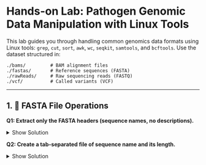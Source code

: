 
# Hands-on Lab: Pathogen Genomic Data Manipulation with Linux Tools

This lab guides you through handling common genomics data formats using Linux tools: `grep`, `cut`, `sort`, `awk`, `wc`, `seqkit`, `samtools`, and `bcftools`. Use the dataset structured in:

```
./bams/         # BAM alignment files
./fastas/       # Reference sequences (FASTA)
./rawReads/     # Raw sequencing reads (FASTQ)
./vcf/          # Called variants (VCF)
```

---

## 1. 📁 FASTA File Operations

**Q1: Extract only the FASTA headers (sequence names, no descriptions).**

<details>
<summary>Show Solution</summary>

```bash
grep '^>' fastas/16s_rRNA.fasta | cut -d' ' -f1 | cut -f2 -d ">" > headers.txt
```

</details>


**Q2: Create a tab-separated file of sequence name and its length.**

<details>
<summary>Show Solution</summary>

```bash
seqkit fx2tab -n -l fastas/16s_rRNA.fasta > seq_lengths.txt
```

**Q3: Print only sequence headers.**

<details>
<summary>Show Solution</summary>

```bash
grep '^>' fastas/Bacillus.fasta
```

</details>

**Q4: Summarize sequence stats across all FASTA files.**

<details>
<summary>Show Solution</summary>

```bash
seqkit stats fastas/*.fasta
```

</details>

**Q5: Extract sequences matching “16S”.**

<details>
<summary>Show Solution</summary>

```bash
seqkit grep -p "16S" fastas/16s_rRNA.fasta -o fastas/filtered_16s.fasta
```

</details>

**Q6: Extract the first 100bp from each Bacillus contig.**

<details>
<summary>Show Solution</summary>

```bash
seqkit subseq -r 1:100 fastas/Bacillus.fasta -o fastas/Bacillus.100bp.fasta
```

</details>

**Q7: Sort the FASTA sequences from longest to shortest and save to a new file.**

<details>
<summary>Show Solution</summary>

```bash
seqkit sort -l -r fastas/16s_rRNA.fasta -o fastas/16s_rRNA.sorted.fasta
```

</details>


---

## 2. 📦 FASTQ File Operations

**Q7: Show the first two reads from the Monkeypox R1 FASTQ file.**

<details>
<summary>Show Solution</summary>

```bash
zcat rawReads/Monkeypox_PT0747_2023_R1_001.fastq.gz | head -n 8
```

</details>

**Q8: Count total reads.**

<details>
<summary>Show Solution</summary>

```bash
zgrep -c '^@' rawReads/Monkeypox_PT0747_2023_R1_001.fastq.gz
```

</details>

**Q9: Convert R1 reads to FASTA.**

<details>
<summary>Show Solution</summary>

```bash
seqkit fq2fa rawReads/2140_S1_L001_R1_001.fastq.gz -o fastas/2140_S1_L001_R1_001.fasta
```

</details>

**Q10: Subsample 5000 reads.**

<details>
<summary>Show Solution</summary>

```bash
seqkit sample -n 5000 rawReads/2140_S1_L001_R1_001.fastq.gz -o subsample_R1.fastq.gz
```

</details>

**Q11: Filter reads containing “ACGT”.**

<details>
<summary>Show Solution</summary>

```bash
seqkit grep -p "ACGT" rawReads/2140_S1_L001_R1_001.fastq.gz -o filtered_ACGT.fastq.gz
```

</details>

---

## 3. 🧬 BAM File Analysis with Samtools

**Q12: View the first few alignments.**

<details>
<summary>Show Solution</summary>

```bash
samtools view bams/S8_mpxv.bam | head
```

</details>

**Q13: Check alignment statistics.**

<details>
<summary>Show Solution</summary>

```bash
samtools flagstat bams/S8_mpxv.bam
```

</details>

**Q14: Sort and index the BAM file.**

<details>
<summary>Show Solution</summary>

```bash
samtools sort bams/S8_mpxv.bam -o bams/S8_mpxv.sorted.bam
samtools index bams/S8_mpxv.sorted.bam
```

</details>

**Q15: How many reads map to each contig?**

<details>
<summary>Show Solution</summary>

```bash
samtools idxstats bams/S8_mpxv.sorted.bam
```

</details>

**Q16: Extract only unmapped reads.**

<details>
<summary>Show Solution</summary>

```bash
samtools view -f 4 bams/S8_mpxv.sorted.bam > bams/unmapped.sam
```

</details>

---

## 4. 🧬 VCF File Analysis

**Q17: Count the number of called variants.**

<details>
<summary>Show Solution</summary>

```bash
grep -vc '^#' vcf/S8_mpxv.vcf
```

</details>

**Q18: Extract CHROM, POS, REF, ALT from top 10 records.**

<details>
<summary>Show Solution</summary>

```bash
grep -v '^#' vcf/S8_mpxv.vcf | cut -f1,2,4,5 | head
```

</details>

**Q19: Filter variants with QUAL > 30.**

<details>
<summary>Show Solution</summary>

```bash
bcftools filter -i 'QUAL>30' -O v -o vcf/S8_mpxv.filtered.vcf vcf/S8_mpxv.vcf
```

</details>

**Q20: Export CHROM, POS, QUAL to table.**

<details>
<summary>Show Solution</summary>

```bash
bcftools query -f '%CHROM\t%POS\t%QUAL\n' vcf/S8_mpxv.vcf > variants_summary.txt
```

</details>

---

## ✅ Tips

- Use `man <command>` or `<command> --help` for tool documentation.
- Use `<tab>` key for autocomplete in terminal.
- Pipe commands together to build powerful one-liners.
